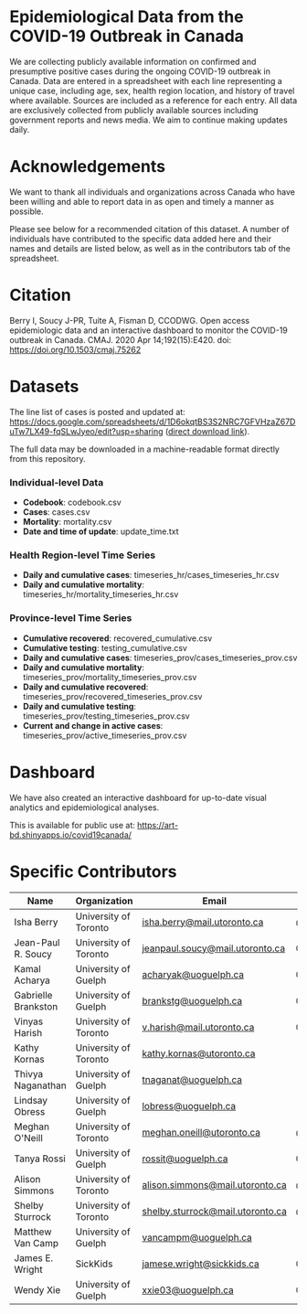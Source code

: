 # Epidemiological Data from the COVID-19 Outbreak in Canada
We are collecting publicly available information on confirmed and presumptive positive cases during the ongoing COVID-19 outbreak in Canada. Data are entered in a spreadsheet with each line representing a unique case, including age, sex, health region location, and history of travel where available. Sources are included as a reference for each entry. All data are exclusively collected from publicly available sources including government reports and news media. We aim to continue making updates daily. 


# Acknowledgements
We want to thank all individuals and organizations across Canada who have been willing and able to report data in as open and timely a manner as possible. 

Please see below for a recommended citation of this dataset. A number of individuals have contributed to the specific data added here and their names and details are listed below, as well as in the contributors tab of the spreadsheet. 


# Citation
Berry I, Soucy J-PR, Tuite A, Fisman D, CCODWG. Open access epidemiologic data and an interactive dashboard to monitor the COVID-19 outbreak in Canada. CMAJ. 2020 Apr 14;192(15):E420. doi: https://doi.org/10.1503/cmaj.75262


# Datasets
The line list of cases is posted and updated at:
https://docs.google.com/spreadsheets/d/1D6okqtBS3S2NRC7GFVHzaZ67DuTw7LX49-fqSLwJyeo/edit?usp=sharing ([direct download link](https://docs.google.com/spreadsheets/d/1D6okqtBS3S2NRC7GFVHzaZ67DuTw7LX49-fqSLwJyeo/export?format=xlsx)).

The full data may be downloaded in a machine-readable format directly from this repository.

### Individual-level Data
* **Codebook**: codebook.csv
* **Cases**: cases.csv
* **Mortality**: mortality.csv
* **Date and time of update**: update_time.txt

### Health Region-level Time Series
* **Daily and cumulative cases**: timeseries_hr/cases_timeseries_hr.csv
* **Daily and cumulative mortality**: timeseries_hr/mortality_timeseries_hr.csv

### Province-level Time Series
* **Cumulative recovered**: recovered_cumulative.csv
* **Cumulative testing**: testing_cumulative.csv
* **Daily and cumulative cases**: timeseries_prov/cases_timeseries_prov.csv
* **Daily and cumulative mortality**: timeseries_prov/mortality_timeseries_prov.csv
* **Daily and cumulative recovered**: timeseries_prov/recovered_timeseries_prov.csv
* **Daily and cumulative testing**: timeseries_prov/testing_timeseries_prov.csv
* **Current and change in active cases**: timeseries_prov/active_timeseries_prov.csv


# Dashboard
We have also created an interactive dashboard for up-to-date visual analytics and epidemiological analyses. 

This is available for public use at: https://art-bd.shinyapps.io/covid19canada/


# Specific Contributors
Name | Organization | Email | Twitter
--- | --- | --- | ---
Isha Berry | University of Toronto  | isha.berry@mail.utoronto.ca | @ishaberry2
Jean-Paul R. Soucy | University of Toronto | jeanpaul.soucy@mail.utoronto.ca | @JPSoucy
Kamal Acharya | University of Guelph | acharyak@uoguelph.ca | @Kamalraj_ach
Gabrielle Brankston | University of Guelph | brankstg@uoguelph.ca | @GBrankston
Vinyas Harish | University of Toronto | v.harish@mail.utoronto.ca | @VinyasHarish
Kathy Kornas | University of Toronto  | kathy.kornas@utoronto.ca | 
Thivya Naganathan | University of Guelph |tnaganat@uoguelph.ca |
Lindsay Obress | University of Guelph | lobress@uoguelph.ca |
Meghan O'Neill | University of Toronto | meghan.oneill@utoronto.ca |@_MeghanONeill
Tanya Rossi | University of Guelph | rossit@uoguelph.ca | @DrTanyaRossi
Alison Simmons | University of Toronto | alison.simmons@mail.utoronto.ca | @alisonesimmons
Shelby Sturrock | University of Toronto | shelby.sturrock@mail.utoronto.ca| @shelbysturrock
Matthew Van Camp | University of Guelph | vancampm@uoguelph.ca | 
James E. Wright | SickKids | jamese.wright@sickkids.ca | @JWright159
Wendy Xie | University of Guelph | xxie03@uoguelph.ca | @XiaotingXie

